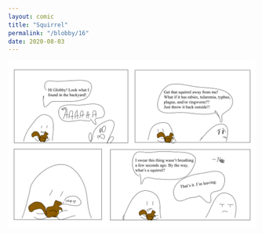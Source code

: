 ```yaml
---
layout: comic
title: "Squirrel"
permalink: "/blobby/16"
date: 2020-08-03
---
```

<img src="/comicsimages/08-03-20-Squirrel.svg"/>